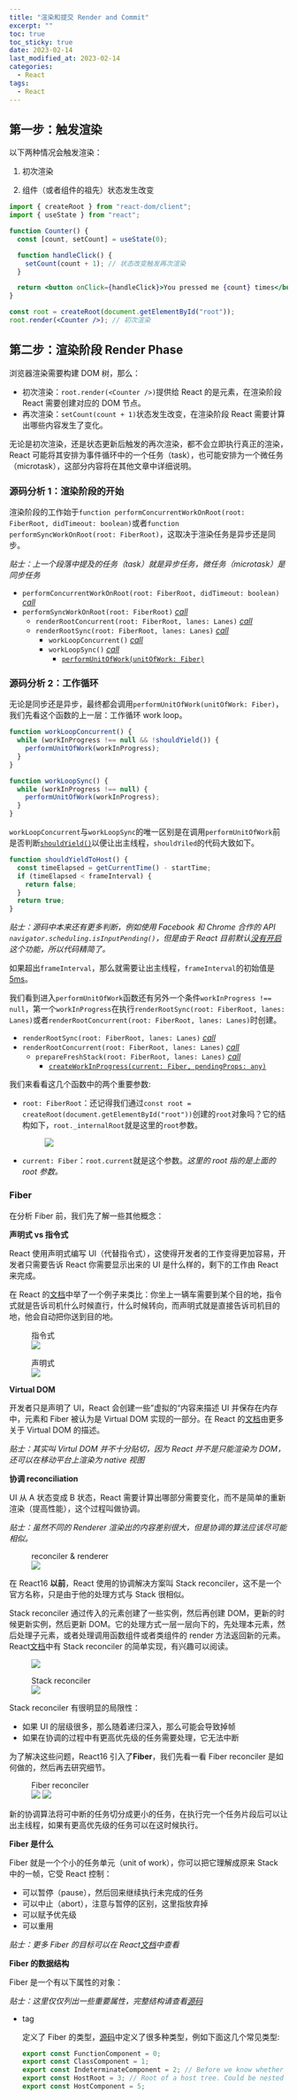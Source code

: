 ```yaml
---
title: "渲染和提交 Render and Commit"
excerpt: ""
toc: true
toc_sticky: true
date: 2023-02-14
last_modified_at: 2023-02-14
categories:
  - React
tags:
  - React
---
```


## 第一步：触发渲染

以下两种情况会触发渲染：

1. 初次渲染

2. 组件（或者组件的祖先）状态发生改变

```jsx
import { createRoot } from "react-dom/client";
import { useState } from "react";

function Counter() {
  const [count, setCount] = useState(0);

  function handleClick() {
    setCount(count + 1); // 状态改变触发再次渲染
  }

  return <button onClick={handleClick}>You pressed me {count} times</button>;
}

const root = createRoot(document.getElementById("root"));
root.render(<Counter />); // 初次渲染
```

## 第二步：渲染阶段 Render Phase

浏览器渲染需要构建 DOM 树，那么：

- 初次渲染：`root.render(<Counter />)`提供给 React 的是元素，在渲染阶段 React 需要创建对应的 DOM 节点。
- 再次渲染：`setCount(count + 1)`状态发生改变，在渲染阶段 React 需要计算出哪些内容发生了变化。

无论是初次渲染，还是状态更新后触发的再次渲染，都不会立即执行真正的渲染，React 可能将其安排为事件循环中的一个任务（task），也可能安排为一个微任务（microtask），这部分内容将在其他文章中详细说明。

### 源码分析 1：渲染阶段的开始

渲染阶段的工作始于`function performConcurrentWorkOnRoot(root: FiberRoot, didTimeout: boolean)`或者`function performSyncWorkOnRoot(root: FiberRoot)`，这取决于渲染任务是异步还是同步。

_贴士：上一个段落中提及的任务（task）就是异步任务，微任务（microtask）是同步任务_

- `performConcurrentWorkOnRoot(root: FiberRoot, didTimeout: boolean)` <a href="https://github.com/facebook/react/blob/855b77c9bbee347735efcd626dda362db2ffae1d/packages/react-reconciler/src/ReactFiberWorkLoop.js#L1055" target="_blank">_call_</a>
- `performSyncWorkOnRoot(root: FiberRoot)` <a href="https://github.com/facebook/react/blob/855b77c9bbee347735efcd626dda362db2ffae1d/packages/react-reconciler/src/ReactFiberWorkLoop.js#L1477" target="_blank">_call_</a>
  - `renderRootConcurrent(root: FiberRoot, lanes: Lanes)` <a href="https://github.com/facebook/react/blob/855b77c9bbee347735efcd626dda362db2ffae1d/packages/react-reconciler/src/ReactFiberWorkLoop.js#L2251" target="_blank">_call_</a>
  - `renderRootSync(root: FiberRoot, lanes: Lanes)` <a href="https://github.com/facebook/react/blob/855b77c9bbee347735efcd626dda362db2ffae1d/packages/react-reconciler/src/ReactFiberWorkLoop.js#L2076" target="_blank">_call_</a>
    - `workLoopConcurrent()` <a href="https://github.com/facebook/react/blob/855b77c9bbee347735efcd626dda362db2ffae1d/packages/react-reconciler/src/ReactFiberWorkLoop.js#L2299" target="_blank">_call_</a>
    - `workLoopSync()` <a href="https://github.com/facebook/react/blob/855b77c9bbee347735efcd626dda362db2ffae1d/packages/react-reconciler/src/ReactFiberWorkLoop.js#L2121" target="_blank">_call_</a>
      - <a href="https://github.com/facebook/react/blob/855b77c9bbee347735efcd626dda362db2ffae1d/packages/react-reconciler/src/ReactFiberWorkLoop.js#L2303" target="_blank">`performUnitOfWork(unitOfWork: Fiber)`</a>

### 源码分析 2：工作循环

无论是同步还是异步，最终都会调用`performUnitOfWork(unitOfWork: Fiber)`，我们先看这个函数的上一层：工作循环 work loop。

```javascript
function workLoopConcurrent() {
  while (workInProgress !== null && !shouldYield()) {
    performUnitOfWork(workInProgress);
  }
}

function workLoopSync() {
  while (workInProgress !== null) {
    performUnitOfWork(workInProgress);
  }
}
```

`workLoopConcurrent`与`workLoopSync`的唯一区别是在调用`performUnitOfWork`前是否判断<a href="https://github.com/facebook/react/blob/855b77c9bbee347735efcd626dda362db2ffae1d/packages/scheduler/src/forks/Scheduler.js#L487" target="_blank">`shouldYield()`</a>以便让出主线程，`shouldYiled`的代码大致如下。

```javascript
function shouldYieldToHost() {
  const timeElapsed = getCurrentTime() - startTime;
  if (timeElapsed < frameInterval) {
    return false;
  }
  return true;
}
```

_贴士：源码中本来还有更多判断，例如使用 Facebook 和 Chrome 合作的 API `navigator.scheduling.isInputPending()`，但是由于 React 目前默认<a href="https://github.com/facebook/react/blob/855b77c9bbee347735efcd626dda362db2ffae1d/packages/scheduler/src/SchedulerFeatureFlags.js#L11" target="_blank">没有开启</a>这个功能，所以代码精简了。_

如果超出`frameInterval`，那么就需要让出主线程，`frameInterval`的初始值是<a href="https://github.com/facebook/react/blob/855b77c9bbee347735efcd626dda362db2ffae1d/packages/scheduler/src/SchedulerFeatureFlags.js#L14" target="_blank">5ms</a>。

我们看到进入`performUnitOfWork`函数还有另外一个条件`workInProgress !== null`，第一个`workInProgress`在执行`renderRootSync(root: FiberRoot, lanes: Lanes)`或者`renderRootConcurrent(root: FiberRoot, lanes: Lanes)`时创建。

- `renderRootSync(root: FiberRoot, lanes: Lanes)` <a href="https://github.com/facebook/react/blob/855b77c9bbee347735efcd626dda362db2ffae1d/packages/react-reconciler/src/ReactFiberWorkLoop.js#L2029" target="_blank">_call_</a>
- `renderRootConcurrent(root: FiberRoot, lanes: Lanes)` <a href="https://github.com/facebook/react/blob/855b77c9bbee347735efcd626dda362db2ffae1d/packages/react-reconciler/src/ReactFiberWorkLoop.js#L2152" target="_blank">_call_</a>
  - `prepareFreshStack(root: FiberRoot, lanes: Lanes)` <a href="https://github.com/facebook/react/blob/855b77c9bbee347735efcd626dda362db2ffae1d/packages/react-reconciler/src/ReactFiberWorkLoop.js#L1738" target="_blank">_call_</a>
    - <a href="https://github.com/facebook/react/blob/855b77c9bbee347735efcd626dda362db2ffae1d/packages/react-reconciler/src/ReactFiber.js#L267" target="_blank">`createWorkInProgress(current: Fiber, pendingProps: any)`</a>

我们来看看这几个函数中的两个重要参数:

- `root: FiberRoot`：还记得我们通过`const root = createRoot(document.getElementById("root"))`创建的`root`对象吗？它的结构如下，`root._internalRoot`就是这里的`root`参数。

  <figure>
    <img src="/assets/images/react_dom_root_object.jpg">
  </figure>

- `current: Fiber`：`root.current`就是这个参数。_这里的 root 指的是上面的 root 参数。_

### Fiber

在分析 Fiber 前，我们先了解一些其他概念：

**声明式 vs 指令式**

React 使用声明式编写 UI（代替指令式），这使得开发者的工作变得更加容易，开发者只需要告诉 React 你需要显示出来的 UI 是什么样的，剩下的工作由 React 来完成。

在 React 的<a href="https://beta.reactjs.org/learn/reacting-to-input-with-state#how-declarative-ui-compares-to-imperative" target="_blank">文档</a>中举了一个例子来类比：你坐上一辆车需要到某个目的地，指令式就是告诉司机什么时候直行，什么时候转向，而声明式就是直接告诉司机目的地，他会自动把你送到目的地。

<figure>
  <figcaption>指令式</figcaption>
  <img src="/assets/images/i_imperative-ui-programming.png">
</figure>

<figure>
  <figcaption>声明式</figcaption>
  <img src="/assets/images/i_declarative-ui-programming.png">
</figure>

**Virtual DOM**

开发者只是声明了 UI，React 会创建一些”虚拟的“内容来描述 UI 并保存在内存中，元素和 Fiber 被认为是 Virtual DOM 实现的一部分。在 React 的<a href="https://zh-hans.reactjs.org/docs/faq-internals.html#what-is-the-virtual-dom" target="_blank">文档</a>由更多关于 Virtual DOM 的描述。

_贴士：其实叫 Virtul DOM 并不十分贴切，因为 React 并不是只能渲染为 DOM，还可以在移动平台上渲染为 native 视图_

**协调 reconciliation**

UI 从 A 状态变成 B 状态，React 需要计算出哪部分需要变化，而不是简单的重新渲染（提高性能），这个过程叫做协调。

_贴士：虽然不同的 Renderer 渲染出的内容差别很大，但是协调的算法应该尽可能相似。_

<figure>
  <figcaption>reconciler & renderer</figcaption>
  <img src="/assets/images/react_reconciler_renderer.jpg">
</figure>

在 React16 **以前**，React 使用的协调解决方案叫 Stack reconciler，这不是一个官方名称，只是由于他的处理方式与 Stack 很相似。

Stack reconciler 通过传入的元素创建了一些实例，然后再创建 DOM，更新的时候更新实例，然后更新 DOM。它的处理方式一层一层向下的，先处理本元素，然后处理子元素，或者处理调用函数组件或者类组件的 render 方法返回新的元素。React<a href="https://zh-hans.reactjs.org/docs/implementation-notes.html" target="_blank">文档</a>中有 Stack reconciler 的简单实现，有兴趣可以阅读。

<figure>
  <img src="/assets/images/react_element_instance_dom.jpg">
</figure>

<figure>
  <figcaption>Stack reconciler</figcaption>
  <img src="/assets/images/stack_reconciler.png">
</figure>

Stack reconciler 有很明显的局限性：

- 如果 UI 的层级很多，那么随着递归深入，那么可能会导致掉帧
- 如果在协调的过程中有更高优先级的任务需要处理，它无法中断

为了解决这些问题，React16 引入了**Fiber**，我们先看一看 Fiber reconciler 是如何做的，然后再去研究细节。

<figure>
  <figcaption>Fiber reconciler</figcaption>
  <img src="/assets/images/fiber_reconciler1.png">
  <img src="/assets/images/fiber_reconciler2.png">
</figure>

新的协调算法将可中断的任务切分成更小的任务，在执行完一个任务片段后可以让出主线程，如果有更高优先级的任务可以在这时候执行。

**Fiber 是什么**

Fiber 就是一个个小的任务单元（unit of work），你可以把它理解成原来 Stack 中的一帧，它受 React 控制：

- 可以暂停（pause），然后回来继续执行未完成的任务
- 可以中止（abort），注意与暂停的区别，这里指放弃掉
- 可以赋予优先级
- 可以重用

_贴士：更多 Fiber 的目标可以在 React<a href="https://zh-hans.reactjs.org/docs/codebase-overview.html#fiber-reconciler" target="_blank">文档</a>中查看_

**Fiber 的数据结构**

Fiber 是一个有以下属性的对象：

_贴士：这里仅仅列出一些重要属性，完整结构请查看<a href="https://github.com/facebook/react/blob/855b77c9bbee347735efcd626dda362db2ffae1d/packages/react-reconciler/src/ReactInternalTypes.js#L79" target="_blank">源码</a>_

- tag

  定义了 Fiber 的类型，<a href="https://github.com/facebook/react/blob/855b77c9bbee347735efcd626dda362db2ffae1d/packages/react-reconciler/src/ReactWorkTags.js" target="_blank">源码</a>中定义了很多种类型，例如下面这几个常见类型:

  ```javascript
  export const FunctionComponent = 0;
  export const ClassComponent = 1;
  export const IndeterminateComponent = 2; // Before we know whether it is function or class
  export const HostRoot = 3; // Root of a host tree. Could be nested inside another node.
  export const HostComponent = 5;
  ```
